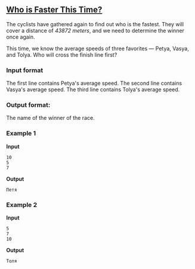 ## [Who is Faster This Time?](../../../solutions/2.2/22_c.py)

The cyclists have gathered again to find out who is the fastest. They will cover a distance of *43872 meters*, and we need to determine the winner once again.

This time, we know the average speeds of three favorites — Petya, Vasya, and Tolya. Who will cross the finish line first?

### Input format

The first line contains Petya's average speed.
The second line contains Vasya's average speed.
The third line contains Tolya's average speed.

### Output format:

The name of the winner of the race.

### Example 1

__Input__
```plaintext
10
5
7
```

__Output__
```plaintext
Петя
```

### Example 2

__Input__
```plaintext
5
7
10
```

__Output__
```plaintext
Толя
```